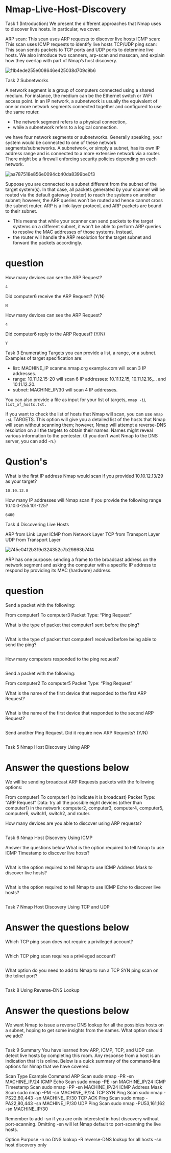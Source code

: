 # Nmap-Live-Host-Discovery
Task 1 (Introduction)
We present the different approaches that Nmap uses to discover live hosts. In particular, we cover:

ARP scan: This scan uses ARP requests to discover live hosts
ICMP scan: This scan uses ICMP requests to identify live hosts
TCP/UDP ping scan: This scan sends packets to TCP ports and UDP ports to determine live hosts.
We also introduce two scanners, arp-scan and masscan, and explain how they overlap with part of Nmap’s host discovery.

![f1b4ede255e008646e425038d709c9b6](https://github.com/user-attachments/assets/a6de79fe-af61-445c-b1ac-d1f590d9b143)


Task 2
Subnetworks

A network segment is a group of computers connected using a shared medium. For instance, the medium can be the Ethernet switch or WiFi access point.
                                         In an IP network, a subnetwork is usually the equivalent of one or more network segments connected together and configured to use the same router.
- The network segment refers to a physical connection, 
- while a subnetwork refers to a logical connection.

 we have four network segments or subnetworks. Generally speaking, your system would be connected to one of these network segments/subnetworks.
 A subnetwork, or simply a subnet, has its own IP address range and is connected to a more extensive network via a router. There might be a firewall enforcing security policies depending on each network.

![aa787518e856e0094cb40da8399be0f3](https://github.com/user-attachments/assets/7b4aa825-089d-418a-ad36-136d593d0a63)

Suppose you are connected to a subnet different from the subnet of the target system(s). In that case, all packets generated by your scanner will be routed via the default gateway (router) to reach the systems on another subnet; however, the ARP queries won’t be routed and hence cannot cross the subnet router. ARP is a link-layer protocol, and ARP packets are bound to their subnet.

- This means that while your scanner can send packets to the target systems on a different subnet, it won't be able to perform ARP queries to resolve the MAC addresses of those systems. Instead, 
- the router will handle the ARP resolution for the target subnet and forward the packets accordingly.

# question 
How many devices can see the ARP Request?
```
4
```
Did computer6 receive the ARP Request? (Y/N)
```
N
```

How many devices can see the ARP Request?
```
4
```
Did computer6 reply to the ARP Request? (Y/N)
```
Y
```

Task 3
Enumerating Targets
you can provide a list, a range, or a subnet. Examples of target specification are:

- list: MACHINE_IP scanme.nmap.org example.com will scan 3 IP addresses.
- range: 10.11.12.15-20 will scan 6 IP addresses: 10.11.12.15, 10.11.12.16,… and 10.11.12.20.
- subnet: MACHINE_IP/30 will scan 4 IP addresses.

You can also provide a file as input for your list of targets, ```nmap -iL list_of_hosts.txt.```

If you want to check the list of hosts that Nmap will scan, you can use ```nmap -sL``` TARGETS. This option will give you a detailed list of the hosts that Nmap will scan without scanning them;
however, Nmap will attempt a reverse-DNS resolution on all the targets to obtain their names. Names might reveal various information to the pentester. (If you don’t want Nmap to the DNS server, you can add -n.)

# Qustion's
What is the first IP address Nmap would scan if you provided 10.10.12.13/29 as your target?
```
10.10.12.8
```
How many IP addresses will Nmap scan if you provide the following range 10.10.0-255.101-125? 
```
6400
```
Task 4
Discovering Live Hosts

ARP from Link Layer
ICMP from Network Layer
TCP from Transport Layer
UDP from Transport Layer

![745e0412b319d324352c7b29863b74f4](https://github.com/user-attachments/assets/4e35b967-854e-410e-a610-4d99fdedf2c0)

 ARP has one purpose: sending a frame to the broadcast address on the network segment and asking the computer with a specific IP address to respond by providing its MAC (hardware) address.

# question
Send a packet with the following:

From computer1
To computer3
Packet Type: “Ping Request”
 
What is the type of packet that computer1 sent before the ping?
```

```
What is the type of packet that computer1 received before being able to send the ping?
```

```
How many computers responded to the ping request?
```

```

Send a packet with the following:

From computer2
To computer5
Packet Type: “Ping Request”

What is the name of the first device that responded to the first ARP Request?
```

```
What is the name of the first device that responded to the second ARP Request?
```

```
Send another Ping Request. Did it require new ARP Requests? (Y/N)
```

```
Task 5
Nmap Host Discovery Using ARP

# Answer the questions below
We will be sending broadcast ARP Requests packets with the following options:

From computer1
To computer1 (to indicate it is broadcast)
Packet Type: “ARP Request”
Data: try all the possible eight devices (other than computer1) in the network: computer2, computer3, computer4, computer5, computer6, switch1, switch2, and router.

How many devices are you able to discover using ARP requests?
```

```
Task 6
Nmap Host Discovery Using ICMP

Answer the questions below
What is the option required to tell Nmap to use ICMP Timestamp to discover live hosts?
```

```
What is the option required to tell Nmap to use ICMP Address Mask to discover live hosts?
```

```
What is the option required to tell Nmap to use ICMP Echo to discover live hosts?
```

```
Task 7
Nmap Host Discovery Using TCP and UDP


# Answer the questions below
Which TCP ping scan does not require a privileged account?
```

```
Which TCP ping scan requires a privileged account?
```

```
What option do you need to add to Nmap to run a TCP SYN ping scan on the telnet port?
```

```
Task 8
Using Reverse-DNS Lookup

# Answer the questions below
We want Nmap to issue a reverse DNS lookup for all the possibles hosts on a subnet, hoping to get some insights from the names. What option should we add?
```

```
Task 9
Summary
You have learned how ARP, ICMP, TCP, and UDP can detect live hosts by completing this room. Any response from a host is an indication that it is online. Below is a quick summary of the command-line options for Nmap that we have covered.

Scan Type	Example Command
ARP Scan	sudo nmap -PR -sn MACHINE_IP/24
ICMP Echo Scan	sudo nmap -PE -sn MACHINE_IP/24
ICMP Timestamp Scan	sudo nmap -PP -sn MACHINE_IP/24
ICMP Address Mask Scan	sudo nmap -PM -sn MACHINE_IP/24
TCP SYN Ping Scan	sudo nmap -PS22,80,443 -sn MACHINE_IP/30
TCP ACK Ping Scan	sudo nmap -PA22,80,443 -sn MACHINE_IP/30
UDP Ping Scan	sudo nmap -PU53,161,162 -sn MACHINE_IP/30

Remember to add -sn if you are only interested in host discovery without port-scanning. Omitting -sn will let Nmap default to port-scanning the live hosts.

Option	Purpose
-n	no DNS lookup
-R	reverse-DNS lookup for all hosts
-sn	host discovery only


